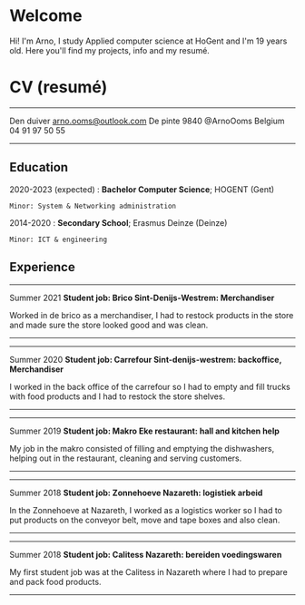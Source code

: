 # Welcome

Hi! I'm Arno, I study Applied computer science at HoGent and I'm 19 years old. Here you'll find my projects, info and my resumé.



# CV (resumé)

-------------------     ----------------------------
Den duiver                        arno.ooms@outlook.com
De pinte 9840                     @ArnoOoms
Belgium                           04 91 97 50 55
-------------------     ----------------------------

Education
---------

2020-2023 (expected)
:   **Bachelor Computer Science**; HOGENT (Gent)

    Minor: System & Networking administration 

2014-2020
:   **Secondary School**; Erasmus Deinze (Deinze)

    Minor: ICT & engineering

Experience
----------

----------
Summer 2021
**Student job: Brico Sint-Denijs-Westrem: Merchandiser**

Worked in de brico as a merchandiser, I had to restock products in the store
and made sure the store looked good and was clean.

----------

----------
Summer 2020
**Student job: Carrefour Sint-denijs-westrem: backoffice, Merchandiser**

I worked in the back office of the carrefour so I had to empty and fill trucks with food products and I had to restock the store shelves.

----------

----------
Summer 2019
**Student job: Makro Eke restaurant: hall and kitchen help**

My job in the makro consisted of filling and emptying the dishwashers, helping out in the restaurant, cleaning and serving customers.

----------

----------
Summer 2018
**Student job: Zonnehoeve Nazareth: logistiek arbeid**

In the Zonnehoeve at Nazareth, I worked as a logistics worker so I had to put products on the conveyor belt, move and tape boxes and also clean.

----------

----------
Summer 2018
**Student job: Calitess Nazareth: bereiden voedingswaren**

My first student job was at the Calitess in Nazareth where I had to prepare and pack food products.

----------
